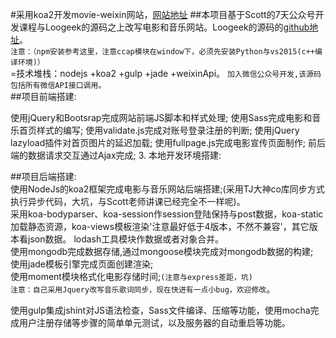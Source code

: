 #采用koa2开发movie-weixin网站，[网站地址](http://dahaimovie.tunnel.qydev.com)
##本项目基于Scott的7天公众号开发课程与Loogeek的源码之上改写电影和音乐网站。Loogeek的源码的[github地址](https://github.com/Loogeek/douban_Website)。<br/>
`注意：（npm安装参考这里，注意ccap模块在window下，必须先安装Python与vs2015(c++编译环境)）`
<br/>=技术堆栈：nodejs +koa2 +gulp +jade +weixinApi。
`加入微信公众号开发,该源码包括所有微信API接口调用。`<br/>
##项目前端搭建:<br/>

使用jQuery和Bootsrap完成网站前端JS脚本和样式处理; 使用Sass完成电影和音乐首页样式的编写; 使用validate.js完成对账号登录注册的判断; 使用jQuery lazyload插件对首页图片的延迟加载; 使用fullpage.js完成电影宣传页面制作; 前后端的数据请求交互通过Ajax完成; 3. 本地开发环境搭建:


##项目后端搭建:<br>
使用NodeJs的koa2框架完成电影与音乐网站后端搭建;(采用TJ大神co库同步方式执行异步代码，大坑，与Scott老师讲课已经完全不一样呢)。<br/>
采用koa-bodyparser、koa-session作session登陆保持与post数据，koa-static加载静态资源，koa-views模板渲染'注意最好低于4版本，不然不兼容'，其它版本看json数据。
lodash工具模块作数据或者对象合并。<br/>
使用mongodb完成数据存储,通过mongoose模块完成对mongodb数据的构建; <br/>
使用jade模板引擎完成页面创建渲染; <br>
使用moment模块格式化电影存储时间;`(注意与express差距，坑)` <br>
`注意：自己采用Jquery改写音乐歌词同步，现在快进有一点小bug，欢迎修改`。 <br>

使用gulp集成jshint对JS语法检查，Sass文件编译、压缩等功能，使用mocha完成用户注册存储等步骤的简单单元测试，以及服务器的自动重启等功能。<br>
